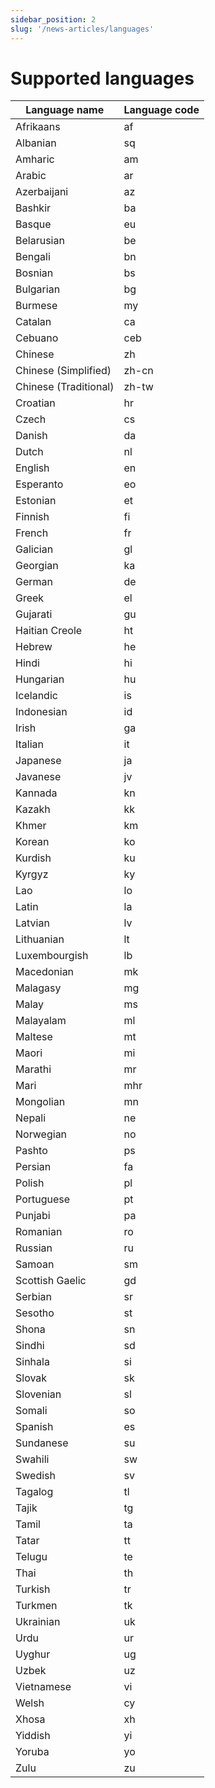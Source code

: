 ```yaml
---
sidebar_position: 2
slug: '/news-articles/languages'
---
```


# Supported languages

| Language name          | Language code |
|------------------------|---------------|
| Afrikaans              | af            |
| Albanian               | sq            |
| Amharic                | am            |
| Arabic                 | ar            |
| Azerbaijani            | az            |
| Bashkir                | ba            |
| Basque                 | eu            |
| Belarusian             | be            |
| Bengali                | bn            |
| Bosnian                | bs            |
| Bulgarian              | bg            |
| Burmese                | my            |
| Catalan                | ca            |
| Cebuano                | ceb           |
| Chinese                | zh            |
| Chinese (Simplified)   | zh-cn         |
| Chinese (Traditional)  | zh-tw         |
| Croatian               | hr            |
| Czech                  | cs            |
| Danish                 | da            |
| Dutch                  | nl            |
| English                | en            |
| Esperanto              | eo            |
| Estonian               | et            |
| Finnish                | fi            |
| French                 | fr            |
| Galician               | gl            |
| Georgian               | ka            |
| German                 | de            |
| Greek                  | el            |
| Gujarati               | gu            |
| Haitian Creole         | ht            |
| Hebrew                 | he            |
| Hindi                  | hi            |
| Hungarian              | hu            |
| Icelandic              | is            |
| Indonesian             | id            |
| Irish                  | ga            |
| Italian                | it            |
| Japanese               | ja            |
| Javanese               | jv            |
| Kannada                | kn            |
| Kazakh                 | kk            |
| Khmer                  | km            |
| Korean                 | ko            |
| Kurdish                | ku            |
| Kyrgyz                 | ky            |
| Lao                    | lo            |
| Latin                  | la            |
| Latvian                | lv            |
| Lithuanian             | lt            |
| Luxembourgish          | lb            |
| Macedonian             | mk            |
| Malagasy               | mg            |
| Malay                  | ms            |
| Malayalam              | ml            |
| Maltese                | mt            |
| Maori                  | mi            |
| Marathi                | mr            |
| Mari                   | mhr           |
| Mongolian              | mn            |
| Nepali                 | ne            |
| Norwegian              | no            |
| Pashto                 | ps            |
| Persian                | fa            |
| Polish                 | pl            |
| Portuguese             | pt            |
| Punjabi                | pa            |
| Romanian               | ro            |
| Russian                | ru            |
| Samoan                 | sm            |
| Scottish Gaelic        | gd            |
| Serbian                | sr            |
| Sesotho                | st            |
| Shona                  | sn            |
| Sindhi                 | sd            |
| Sinhala                | si            |
| Slovak                 | sk            |
| Slovenian              | sl            |
| Somali                 | so            |
| Spanish                | es            |
| Sundanese              | su            |
| Swahili                | sw            |
| Swedish                | sv            |
| Tagalog                | tl            |
| Tajik                  | tg            |
| Tamil                  | ta            |
| Tatar                  | tt            |
| Telugu                 | te            |
| Thai                   | th            |
| Turkish                | tr            |
| Turkmen                | tk            |
| Ukrainian              | uk            |
| Urdu                   | ur            |
| Uyghur                 | ug            |
| Uzbek                  | uz            |
| Vietnamese             | vi            |
| Welsh                  | cy            |
| Xhosa                  | xh            |
| Yiddish                | yi            |
| Yoruba                 | yo            |
| Zulu                   | zu            |
